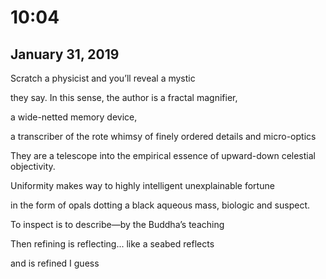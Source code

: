 # 10:04
## January 31, 2019

Scratch a physicist and you’ll reveal a mystic

they say. In this sense, the author is a fractal magnifier, 

a wide-netted memory device, 

a transcriber of the rote whimsy of finely ordered details and micro-optics

They are a telescope into the empirical essence of upward-down celestial objectivity.

Uniformity makes way to highly intelligent unexplainable fortune 

in the form of opals dotting a black aqueous mass, biologic and suspect.

To inspect is to describe—by the Buddha’s teaching

Then refining is reflecting... like a seabed reflects 

and is refined I guess